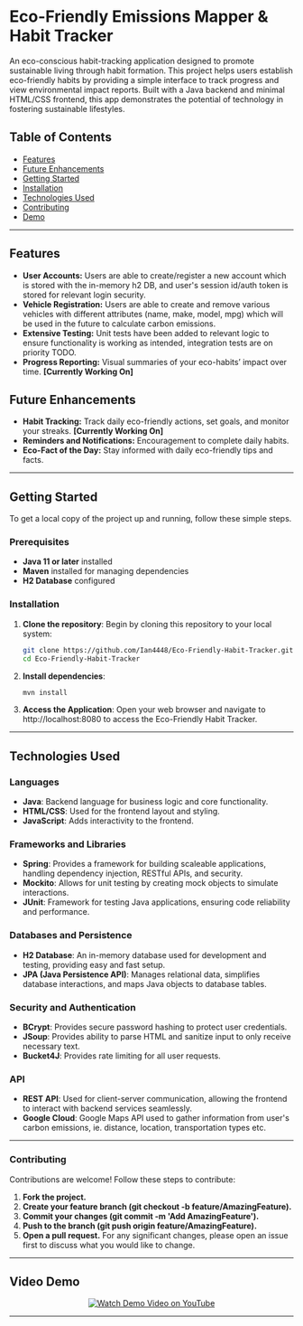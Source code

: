 # Eco-Friendly Emissions Mapper & Habit Tracker

An eco-conscious habit-tracking application designed to promote sustainable living through habit formation. This project helps users establish eco-friendly habits by providing a simple interface to track progress and view environmental impact reports. Built with a Java backend and minimal HTML/CSS frontend, this app demonstrates the potential of technology in fostering sustainable lifestyles.

## Table of Contents
- [Features](#features)
- [Future Enhancements](#future-enhancements)
- [Getting Started](#getting-started)
- [Installation](#installation)
- [Technologies Used](#technologies-used)
- [Contributing](#contributing)
- [Demo](#demo)
---

## Features
- **User Accounts:** Users are able to create/register a new account which is stored with the in-memory h2 DB, and user's session id/auth token is stored for relevant login security.
- **Vehicle Registration:** Users are able to create and remove various vehicles with different attributes (name, make, model, mpg) which will be used in the future to calculate carbon emissions.
- **Extensive Testing:** Unit tests have been added to relevant logic to ensure functionality is working as intended, integration tests are on priority TODO.
- **Progress Reporting:** Visual summaries of your eco-habits’ impact over time. **[Currently Working On]**

## Future Enhancements
- **Habit Tracking:** Track daily eco-friendly actions, set goals, and monitor your streaks. **[Currently Working On]**
- **Reminders and Notifications:** Encouragement to complete daily habits.
- **Eco-Fact of the Day:** Stay informed with daily eco-friendly tips and facts.
---

## Getting Started
To get a local copy of the project up and running, follow these simple steps.

### Prerequisites
- **Java 11 or later** installed
- **Maven** installed for managing dependencies
- **H2 Database** configured

### Installation
1. **Clone the repository**:
   Begin by cloning this repository to your local system:
   ```bash
   git clone https://github.com/Ian4448/Eco-Friendly-Habit-Tracker.git
   cd Eco-Friendly-Habit-Tracker
2. **Install dependencies**:
   ```bash
   mvn install
3. **Access the Application**:
   Open your web browser and navigate to http://localhost:8080 to access the Eco-Friendly Habit Tracker.
---   

## Technologies Used

### Languages
- **Java**: Backend language for business logic and core functionality.
- **HTML/CSS**: Used for the frontend layout and styling.
- **JavaScript**: Adds interactivity to the frontend.

### Frameworks and Libraries
- **Spring**: Provides a framework for building scaleable applications, handling dependency injection, RESTful APIs, and security.
- **Mockito**: Allows for unit testing by creating mock objects to simulate interactions.
- **JUnit**: Framework for testing Java applications, ensuring code reliability and performance.

### Databases and Persistence
- **H2 Database**: An in-memory database used for development and testing, providing easy and fast setup.
- **JPA (Java Persistence API)**: Manages relational data, simplifies database interactions, and maps Java objects to database tables.

### Security and Authentication
- **BCrypt**: Provides secure password hashing to protect user credentials.
- **JSoup**: Provides ability to parse HTML and sanitize input to only receive necessary text.
- **Bucket4J**: Provides rate limiting for all user requests.

### API
- **REST API**: Used for client-server communication, allowing the frontend to interact with backend services seamlessly.
- **Google Cloud**: Google Maps API used to gather information from user's carbon emissions, ie. distance, location, transportation types etc.
---  

### Contributing
Contributions are welcome! Follow these steps to contribute:
1. **Fork the project.**
2. **Create your feature branch (git checkout -b feature/AmazingFeature).**
3. **Commit your changes (git commit -m 'Add AmazingFeature').**
4. **Push to the branch (git push origin feature/AmazingFeature).**
5. **Open a pull request.**
For any significant changes, please open an issue first to discuss what you would like to change.

---
## Video Demo
<p align="center">
  <a href="https://youtu.be/y_2Pn2S_-DE">
    <img src="https://img.youtube.com/vi/y_2Pn2S_-DE/0.jpg" alt="Watch Demo Video on YouTube">
  </a>
</p>

---
